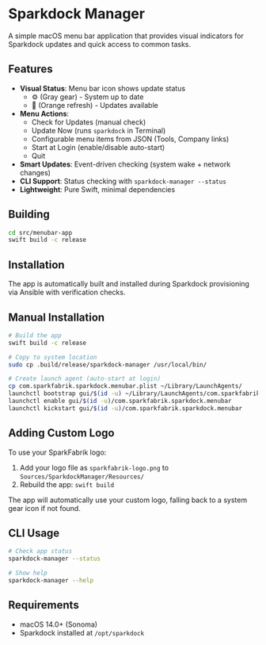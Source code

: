 # Sparkdock Manager

A simple macOS menu bar application that provides visual indicators for Sparkdock updates and quick access to common tasks.

## Features

- **Visual Status**: Menu bar icon shows update status
  - ⚙️ (Gray gear) - System up to date  
  - 🔄 (Orange refresh) - Updates available
- **Menu Actions**:
  - Check for Updates (manual check)
  - Update Now (runs `sparkdock` in Terminal)
  - Configurable menu items from JSON (Tools, Company links)
  - Start at Login (enable/disable auto-start)
  - Quit
- **Smart Updates**: Event-driven checking (system wake + network changes)
- **CLI Support**: Status checking with `sparkdock-manager --status`
- **Lightweight**: Pure Swift, minimal dependencies

## Building

```bash
cd src/menubar-app
swift build -c release
```

## Installation

The app is automatically built and installed during Sparkdock provisioning via Ansible with verification checks.

## Manual Installation

```bash
# Build the app
swift build -c release

# Copy to system location
sudo cp .build/release/sparkdock-manager /usr/local/bin/

# Create launch agent (auto-start at login)
cp com.sparkfabrik.sparkdock.menubar.plist ~/Library/LaunchAgents/
launchctl bootstrap gui/$(id -u) ~/Library/LaunchAgents/com.sparkfabrik.sparkdock.menubar.plist
launchctl enable gui/$(id -u)/com.sparkfabrik.sparkdock.menubar
launchctl kickstart gui/$(id -u)/com.sparkfabrik.sparkdock.menubar
```

## Adding Custom Logo

To use your SparkFabrik logo:

1. Add your logo file as `sparkfabrik-logo.png` to `Sources/SparkdockManager/Resources/`
2. Rebuild the app: `swift build`

The app will automatically use your custom logo, falling back to a system gear icon if not found.

## CLI Usage

```bash
# Check app status
sparkdock-manager --status

# Show help
sparkdock-manager --help
```

## Requirements

- macOS 14.0+ (Sonoma)
- Sparkdock installed at `/opt/sparkdock`